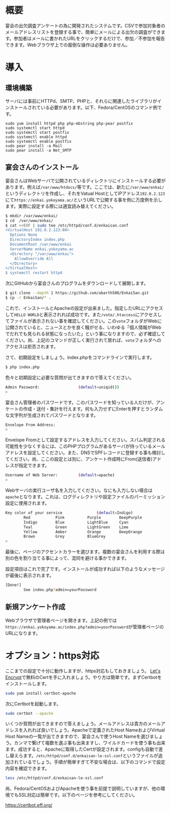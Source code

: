 # 概要

宴会の出欠調査アンケートの為に開発されたシステムです。CSVで参加対象者のメールアドレスリストを登録する事で、簡単にメールによる出欠の調査ができます。参加者はメールに書かれたURLをクリックするだけで、参加／不参加を報告できます。Webブラウザ上での面倒な操作は必要ありません。

# 導入
## 環境構築
サーバには事前にHTTPd、SMTP、PHPと、それらに関連したライブラリがインストールされている必要があります。以下、Fedora/CentOSのコマンド例です。
```
sudo yum install httpd php php-mbstring php-pear postfix
sudo systemctl start httpd
sudo systemctl start postfix
sudo systemctl enable httpd
sudo systemctl enable postfix
sudo pear install -a Mail
sudo pear install -a Net_SMTP
```

## 宴会さんのインストール
宴会さんはWebサーバで公開されているディレクトリにインストールする必要があります。例えば```/var/www/htdocs/```等です。ここでは、新たに```/var/www/enkai/```というディレクトリを作成し、それをVatual HostとしてIPアドレス```192.0.2.123```にて```https://enkai.yokoyama.ac/```というURLで公開する事を例に万度例を示します。実際に設定する際には適宜読み替えてください。

```bash
$ mkdir /var/www/enkai/
$ cd  /var/www/enkai/
$ cat <<EOF | sudo tee /etc/httpd/conf.d/enkaisan.conf
<VirtualHost 192.0.2.123:80>
  Options None
  DirectoryIndex index.php
  DocumentRoot /var/www/enkai
  ServerName enkai.yokoyama.ac
  <Directory "/var/www/enkai">
    AllowOverride All
  </Directory>
</VirtualHost>
$ systemctl restart httpd
```
次にGitHubから宴会さんのプログラムをダウンロードして展開します。

```bash
$ git clone --depth 1 https://github.com/abarth500/EnkaiSan.git
$ cp -r EnkaiSan/* .
```
これで、インストールとApacheの設定が出来ました。指定したURLにアクセスして```HELLO WORLD```と表示されれば成功です。また```/vote/.htaccess```にアクセスしてファイルが表示されない事を確認してください。この```vote```フォルダがWebに公開されていると、ニュースとかを良く騒がせる、いわゆる「個人情報がWebでだれでも見られる状態になったいた」という事になりますので、必ず確認してください。尚、上記のコマンドが正しく実行されて居れば、```vote```フォルダへのアクセスは拒否されます。

さて、初期設定をしましょう。index.phpをコマンドラインで実行します。
```bash
$ php index.php
```
色々と初期設定に必要な質問が出てきますので答えてください。
```bash
Admin Password:                 (default=uniqid())
>
```
宴会さん管理者のパスワードです。このパスワードを知っている人だけが、アンケートの作成・送付・集計を行えます。何も入力せずにEnterを押すとランダムな文字列が生成されてパスワードとなります。

```bash
Envelope From Address:
>
```
Envelope Fromとして設定するアドレスを入力してください。スパム判定される可能性を少なくするには、このPHPプログラムがあるサーバが持っているメールアドレスを設定してください。また、DNSでSPFレコードに登録する事も検討してください。尚、ここの設定とは別に、アンケート作成時にFrom(送信者)アドレスが指定できます。

```bash
Username of Web Server:         (default=apache)
>
```

Webサーバの実行ユーザ名を入力してください。なにも入力しない場合は```apache```となります。これは、ログディレクトリや設定ファイルのパーミッション設定に使用されます。

```bash
Key color of your service               (default=Indigo)
        Red           Pink          Purple        DeepPurple
        Indigo        Blue          LightBlue     Cyan
        Teal          Green         LightGreen    Lime
        Yellow        Amber         Orange        DeepOrange
        Brown         Grey          BlueGrey
> 
```
最後に、ページのアクセントカラーを選びます。複数の宴会さんを利用する際は別の色を割り当てる事によって、混同を避ける事かできます。

設定項目はこれで完了です。インストールが成功すれば以下のようなメッセージが最後に表示されます。

```bash
[Done!]
        See index.php?admin=yourPassword
```

## 新規アンケート作成

Webブラウザで管理者ページを開きます。上記の例では```https://enkai.yokoyama.ac/index.php?admin=yourPassword```が管理者ページのURLになります。

# オプション：https対応

ここまでの設定で十分に動作しますが、https対応もしておきましょう。 [Let's Encrypt](https://letsencrypt.org/)で無料のCertを手に入れましょう。やり方は簡単です。まずCertbotをインストールします。

```bash
sudo yum install certbot-apache
```

次にCertbotを起動します。
```bash
sudo certbot --apache
```

いくつか質問が出てきますので答えましょう。メールアドレスは貴方のメールアドレスを入れれば良いでしょう。Apacheで定義されたHost NameおよびVirtual Host Nameの一覧が出てきますので、宴会さんで使うHost Nameを選びましょう。カンマで繋げて複数を選ぶ事も出来ますし、ワイルドカードを使う事も出来ます。成功すると、Apacheに取得したCertが設定されます。configも自動で差し替えらます。```/etc/httpd/conf.d/enkaisan-le-ssl.conf```というファイルが追加されているでしょう。手順が簡単すぎて不安な場合は、以下のコマンドで設定内容を確認できます。

```bash
less /etc/httpd/conf.d/enkaisan-le-ssl.conf
```

尚、Fedora/CentOSおよびApacheを使う事を前提で説明していますが、他の環境でもSSL対応は簡単です。以下のページを参考にしてください。

https://certbot.eff.org/
